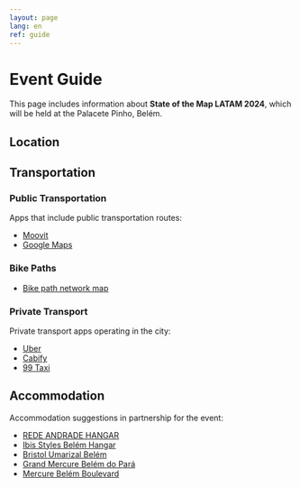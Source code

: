 ```yaml
---
layout: page
lang: en
ref: guide
---
```


# Event Guide

This page includes information about **State of the Map LATAM 2024**, which will be held at the Palacete Pinho, Belém.

## Location

<div id="map" data-map_center="{{ site.map_config.map_center | jsonify }}"
  data-zoom-level="{{ site.map_config.zoom_level }}"
  data-marker_lat_lng="{{ site.map_config.marker_lat_lng | jsonify }}">
</div>

## Transportation

### Public Transportation

Apps that include public transportation routes:

- [Moovit](https://moovitapp.com/)
- [Google Maps](https://maps.google.com)

### Bike Paths

- [Bike path network map](https://semob.belem.pa.gov.br/wp-content/uploads/2021/03/Mapa_Rede_Cicloviaria_Realistico-2019.pdf)

### Private Transport

Private transport apps operating in the city:

- [Uber](https://www.uber.com/global/en/cities/belem/)
- [Cabify](https://play.google.com/store/apps/details?id=com.cabify.rider)
- [99 Taxi](https://play.google.com/store/apps/details?id=com.taxis99)

## Accommodation

Accommodation suggestions in partnership for the event:

- [REDE ANDRADE HANGAR](https://www.booking.com/Share-lVsvSUu)
- [Ibis Styles Belém Hangar](https://www.booking.com/Share-kiLSdPn)
- [Bristol Umarizal Belém](https://www.booking.com/Share-fdbaPs)
- [Grand Mercure Belém do Pará](https://www.booking.com/Share-MJlxe6)
- [Mercure Belém Boulevard](https://www.booking.com/Share-chQ7gr)
